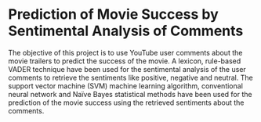 # Prediction of Movie Success by Sentimental Analysis of Comments

The objective of this project is to use YouTube user comments about the movie trailers to predict the success of the movie. A lexicon, rule-based VADER technique have been used for the sentimental analysis of the user comments to retrieve the sentiments like positive, negative and neutral. The support vector machine (SVM) machine learning algorithm, conventional neural network and Naïve Bayes statistical methods have been used for the prediction of the movie success using the retrieved sentiments about the comments.
